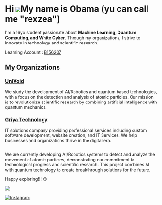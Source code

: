 Hi ![](https://user-images.githubusercontent.com/18350557/176309783-0785949b-9127-417c-8b55-ab5a4333674e.gif)My name is Obama (yu can call me "rexzea")
==============================================================================================================================


I'm a 16yo student passionate about **Machine Learning, Quantum Computing, and White Cyber**. Through my organizations, I strive to innovate in technology and scientific research.

Learning Account : [B156207](https://github.com/B156207)




## My Organizations

### [UniVoid](https://github.com/IVerse-VDV)
We study the development of AI/Robotics and quantum based technologies, with a focus on the detection and analysis of atomic particles. Our mission is to revolutionize scientific research by combining artificial intelligence with quantum mechanics.

### [Griya Technology](https://github.com/Griya-Technology)
IT solutions company providing professional services including custom software development, website creation, and IT Services. We help businesses and organizations thrive in the digital era.

## 
We are currently developing AI/Robotics systems to detect and analyze the movement of atomic particles, demonstrating our commitment to technological progress and scientific research. This project combines AI with quantum technology to create breakthrough solutions for the future.

Happy exploring!!! 😉





![](https://github-readme-stats.vercel.app/api/top-langs/?username=rexzea&theme=ambient_gradient&hide_border=false&include_all_commits=true&count_private=false&layout=compact)


[![Instagram](https://img.shields.io/badge/Instagram-%23E4405F.svg?logo=Instagram&logoColor=white)]([https://instagram.com/alzennora](https://www.instagram.com/alzennora/profilecard/?igsh=Ym8wZHFjcWRxaWhx)) 
<!-- Proudly created with GPRM ( https://gprm.itsvg.in ) -->
